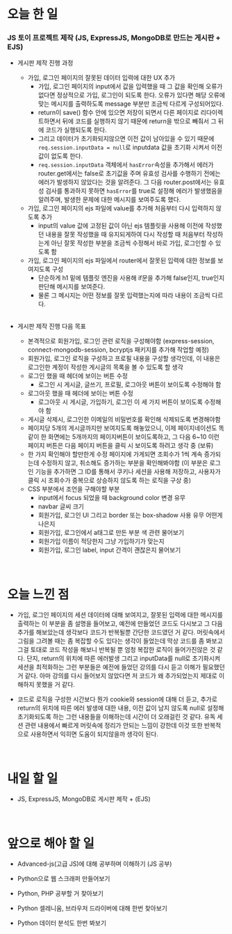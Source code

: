 # 오늘 한 일

### JS 토이 프로젝트 제작 (JS, ExpressJS, MongoDB로 만드는 게시판 + EJS)

- 게시판 제작 진행 과정

  - 가입, 로그인 페이지의 잘못된 데이터 입력에 대한 UX 추가
    - 가입, 로그인 페이지의 input에서 값을 입력했을 때 그 값을 확인해 오류가 없다면 정상적으로 가입, 로그인이 되도록 한다. 오류가 있다면 해당 오류에 맞는 메시지를 출력하도록 message 부분만 조금씩 다르게 구성되어있다.
    - return이 save() 함수 안에 있으면 저장이 되면서 다른 페이지로 리다이렉트하면서 뒤에 코드를 실행하지 않기 때문에 return을 밖으로 빼줘서 그 뒤에 코드가 실행되도록 한다.
    - 그리고 데이터가 초기화되지않으면 이전 값이 남아있을 수 있기 때문에 `req.session.inputData = null`로 inputdata 값을 초기화 시켜서 이전 값이 없도록 한다.
    - `req.session.inputData` 객체에서 `hasError`속성을 추가해서 에러가 router.get에서는 false로 초기값을 주며 유효성 검사를 수행하기 전에는 에러가 발생하지 않았다는 것을 알려준다. 그 다음 router.post에서는 유효성 검사를 통과하지 못하면 `hasError`를 true로 설정해 에러가 발생했음을 알려주며, 발생한 문제에 대한 메시지를 보여주도록 했다.
  - 가입, 로그인 페이지의 ejs 파일에 value를 추가해 처음부터 다시 입력하지 않도록 추가
    - input의 value 값에 고정된 값이 아닌 ejs 템플릿을 사용해 이전에 작성했던 내용을 잘못 작성했을 때 유지되게하여 다시 작성할 때 처음부터 작성하는게 아닌 잘못 작성한 부분을 조금씩 수정해서 바로 가입, 로그인할 수 있도록 함
  - 가입, 로그인 페이지의 ejs 파일에서 router에서 잘못된 입력에 대한 정보를 보여지도록 구성
    - 단순하게 h1 밑에 템플릿 엔진을 사용해 if문을 추가해 false인지, true인지 판단해 메시지를 보여준다.
    - 물론 그 메시지는 어떤 정보를 잘못 입력했는지에 따라 내용이 조금씩 다르다.

  <br />

- 게시판 제작 진행 다음 목표

  - 본격적으로 회원가입, 로그인 관련 로직을 구성해야함 (express-session, connect-mongodb-session, bcryptjs 패키지를 추가해 작업할 예정)
  - 회원가입, 로그인 로직을 구성하고 프로필 내용을 구성할 생각인데, 이 내용은 로그인한 계정이 작성한 게시글의 목록을 볼 수 있도록 할 생각
  - 로그인 했을 때 헤더에 보이는 버튼 수정
    - 로그인 시 게시글, 글쓰기, 프로필, 로그아웃 버튼이 보이도록 수정해야 함
  - 로그아웃 했을 때 헤더에 보이는 버튼 수정
    - 로그아웃 시 게시글, 가입하기, 로그인 이 세 가지 버튼이 보이도록 수정해야 함
  - 게시글 삭제시, 로그인한 이메일의 비밀번호를 확인해 삭제되도록 변경해야함
  - 페이지당 5개의 게시글까지만 보여지도록 해놓았으니, 이제 페이지네이션도 똑같이 한 화면에는 5개까지의 페이지버튼이 보이도록하고, 그 다음 6~10 이런 페이지 버튼은 다음 페이지 버튼을 클릭 시 보이도록 하려고 생각 중 (보류)
  - 한 가지 확인해야 할만한게 수정 페이지에 가게되면 조회수가 1씩 계속 증가되는데 수정하지 않고, 취소해도 증가하는 부분을 확인해봐야함 (이 부분은 로그인 기능을 추가하면 그 ID를 통해서 쿠키나 세션을 사용해 저장하고, 사용자가 클릭 시 조회수가 중복으로 상승하지 않도록 하는 로직을 구상 중)
  - CSS 부분에서 조언을 구해야할 부분
    - input에서 focus 되었을 때 background color 변경 유무
    - navbar 글씨 크기
    - 회원가입, 로그인 UI 그리고 border 또는 box-shadow 사용 유무 어떤게 나은지
    - 회원가입, 로그인에서 a태그로 만든 부분 색 관련 물어보기
    - 회원가입 이름이 적당한지 그냥 가입하기가 맞는지
    - 회원가입, 로그인 label, input 간격이 괜찮은지 물어보기

<br />

# 오늘 느낀 점

- 가입, 로그인 페이지의 세션 데이터에 대해 보여지고, 잘못된 입력에 대한 메시지를 출력하는 이 부분을 좀 설명을 들어보고, 예전에 만들었던 코드도 다시보고 그 다음 추가를 해보았는데 생각보다 코드가 반복될뿐 간단한 코드였던 거 같다. 머릿속에서 그림을 그려볼 때는 좀 복잡할 수도 있다는 생각이 들었는데 막상 코드를 좀 봐보고 그걸 토대로 코드 작성을 해보니 반복될 뿐 엄청 복잡한 로직이 들어가진않은 것 같다. 단지, return의 위치에 따른 에러발생 그리고 inputData를 null로 초기화시켜 세션을 최적화하는 그런 부분들은 예전에 들었던 강의를 다시 듣고 이해가 필요했던 거 같다. 아마 강의를 다시 들어보지 않았다면 저 코드가 왜 추가되었는지 제대로 이해하지 못했을 거 같다.

- 코드로 로직을 구성한 시간보다 뭔가 cookie와 session에 대해 더 듣고, 추가로 return의 위치에 따른 에러 발생에 대한 내용, 이전 값이 남지 않도록 null로 설정해 초기화되도록 하는 그런 내용들을 이해하는데 시간이 더 오래걸린 것 같다. 유독 세션 관련 내용에서 빠르게 머릿속에 정리가 안되는 느낌이 강한데 이것 또한 반복적으로 사용하면서 익히면 도움이 되지않을까 생각이 된다.

<br />

# 내일 할 일

- JS, ExpressJS, MongoDB로 게시판 제작 + (EJS)

<br />

# 앞으로 해야 할 일

- Advanced-js(고급 JS)에 대해 공부하며 이해하기 (JS 공부)

- Python으로 웹 스크래퍼 만들어보기

- Python, PHP 공부할 거 찾아보기

- Python 셀레니움, 브라우저 드라이버에 대해 한번 찾아보기

- Python 데이터 분석도 한번 봐보기
